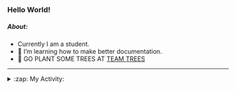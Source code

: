 ### Hello World!

##### About:
- Currently I am a student.
- 🌱 I’m learning how to make better documentation.
- 🌱 GO PLANT SOME TREES AT [TEAM TREES](https://teamtrees.org/)

---
<details>
  <summary>:zap: My Activity:</summary>
  
<!--START_SECTION:waka-->
![Code Time](http://img.shields.io/badge/Code%20Time-1%2C123%20hrs%2025%20mins-blue)

**I'm a Night 🦉** 

```text
🌞 Morning                1034 commits        ██░░░░░░░░░░░░░░░░░░░░░░░   07.94 % 
🌆 Daytime                4932 commits        █████████░░░░░░░░░░░░░░░░   37.88 % 
🌃 Evening                3731 commits        ███████░░░░░░░░░░░░░░░░░░   28.66 % 
🌙 Night                  3322 commits        ██████░░░░░░░░░░░░░░░░░░░   25.52 % 
```
📅 **I'm Most Productive on Wednesday** 

```text
Monday                   2077 commits        ████░░░░░░░░░░░░░░░░░░░░░   15.95 % 
Tuesday                  1583 commits        ███░░░░░░░░░░░░░░░░░░░░░░   12.16 % 
Wednesday                3072 commits        ██████░░░░░░░░░░░░░░░░░░░   23.60 % 
Thursday                 1452 commits        ███░░░░░░░░░░░░░░░░░░░░░░   11.15 % 
Friday                   1240 commits        ██░░░░░░░░░░░░░░░░░░░░░░░   09.52 % 
Saturday                 1209 commits        ██░░░░░░░░░░░░░░░░░░░░░░░   09.29 % 
Sunday                   2386 commits        █████░░░░░░░░░░░░░░░░░░░░   18.33 % 
```


📊 **This Week I Spent My Time On** 

```text
🔥 Editors: 
VS Code                  1 hr 52 mins        █████████████████████████   100.00 % 

🐱‍💻 Projects: 
praise                   1 hr 21 mins        ██████████████████░░░░░░░   72.48 % 
discord-bot              30 mins             ███████░░░░░░░░░░░░░░░░░░   26.86 % 
CSF22                    0 secs              ░░░░░░░░░░░░░░░░░░░░░░░░░   00.66 % 
```


 Last Updated on 20/05/2023 07:07:32 UTC
<!--END_SECTION:waka-->
</details>
